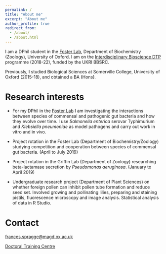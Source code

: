 ```yaml
---
permalink: /
title: "About me"
excerpt: "About me"
author_profile: true
redirect_from: 
  - /about/
  - /about.html
---
```


I am a DPhil student in the [Foster Lab](https://zoo-kfoster.zoo.ox.ac.uk), Department of Biochemistry (Zoology), University of Oxford. I am on the [Interdisciplinary Bioscience DTP](https://www.biodtp.ox.ac.uk) programme (2018-22), funded by the UKRI BBSRC.

Previously, I studied Biological Sciences at Somerville College, University of Oxford (2015-18), and obtained a BA (Hons).

Research interests
======

* For my DPhil in the [Foster Lab](https://zoo-kfoster.zoo.ox.ac.uk) I am investigating the interactions between species of commensal and pathogenic gut bacteria and how they evolve over time. I use *Salmonella enterica* serovar Typhimurium and *Klebsiella pneumoniae* as model pathogens and carry out work in vitro and in vivo.

* Project rotation in the Foster Lab (Department of Biochemistry/Zoology) studying competition and cooperation between species of commensal gut bacteria. (April to July 2019)

* Project rotation in the Griffin Lab (Department of Zoology) researching beta-lactamase secretion by *Pseudomonas aeruginosa*. (January to April 2019)

* Undergraduate research project (Department of Plant Sciences) on whether foreign pollen can inhibit pollen tube formation and reduce seed set. Involved growing and pollinating lilies, preparing and staining pistils, fluorescence microscopy and image analysis. Statistical analysis of data in R Studio.


Contact
======

frances.spragge@magd.ox.ac.uk

[Doctoral Training Centre](http://www.dtc.ox.ac.uk)
